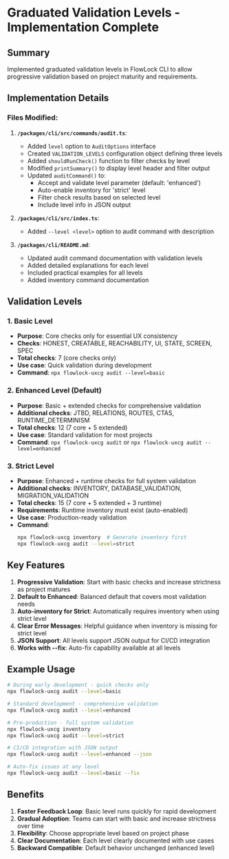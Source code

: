 # Graduated Validation Levels - Implementation Complete

## Summary
Implemented graduated validation levels in FlowLock CLI to allow progressive validation based on project maturity and requirements.

## Implementation Details

### Files Modified:
1. **`/packages/cli/src/commands/audit.ts`**:
   - Added `level` option to `AuditOptions` interface
   - Created `VALIDATION_LEVELS` configuration object defining three levels
   - Added `shouldRunCheck()` function to filter checks by level
   - Modified `printSummary()` to display level header and filter output
   - Updated `auditCommand()` to:
     - Accept and validate level parameter (default: 'enhanced')
     - Auto-enable inventory for 'strict' level
     - Filter check results based on selected level
     - Include level info in JSON output

2. **`/packages/cli/src/index.ts`**:
   - Added `--level <level>` option to audit command with description

3. **`/packages/cli/README.md`**:
   - Updated audit command documentation with validation levels
   - Added detailed explanations for each level
   - Included practical examples for all levels
   - Added inventory command documentation

## Validation Levels

### 1. Basic Level
- **Purpose**: Core checks only for essential UX consistency
- **Checks**: HONEST, CREATABLE, REACHABILITY, UI, STATE, SCREEN, SPEC
- **Total checks**: 7 (core checks only)
- **Use case**: Quick validation during development
- **Command**: `npx flowlock-uxcg audit --level=basic`

### 2. Enhanced Level (Default)
- **Purpose**: Basic + extended checks for comprehensive validation
- **Additional checks**: JTBD, RELATIONS, ROUTES, CTAS, RUNTIME_DETERMINISM
- **Total checks**: 12 (7 core + 5 extended)
- **Use case**: Standard validation for most projects
- **Command**: `npx flowlock-uxcg audit` or `npx flowlock-uxcg audit --level=enhanced`

### 3. Strict Level
- **Purpose**: Enhanced + runtime checks for full system validation
- **Additional checks**: INVENTORY, DATABASE_VALIDATION, MIGRATION_VALIDATION
- **Total checks**: 15 (7 core + 5 extended + 3 runtime)
- **Requirements**: Runtime inventory must exist (auto-enabled)
- **Use case**: Production-ready validation
- **Command**: 
  ```bash
  npx flowlock-uxcg inventory  # Generate inventory first
  npx flowlock-uxcg audit --level=strict
  ```

## Key Features

1. **Progressive Validation**: Start with basic checks and increase strictness as project matures
2. **Default to Enhanced**: Balanced default that covers most validation needs
3. **Auto-inventory for Strict**: Automatically requires inventory when using strict level
4. **Clear Error Messages**: Helpful guidance when inventory is missing for strict level
5. **JSON Support**: All levels support JSON output for CI/CD integration
6. **Works with --fix**: Auto-fix capability available at all levels

## Example Usage

```bash
# During early development - quick checks only
npx flowlock-uxcg audit --level=basic

# Standard development - comprehensive validation
npx flowlock-uxcg audit --level=enhanced

# Pre-production - full system validation
npx flowlock-uxcg inventory
npx flowlock-uxcg audit --level=strict

# CI/CD integration with JSON output
npx flowlock-uxcg audit --level=enhanced --json

# Auto-fix issues at any level
npx flowlock-uxcg audit --level=basic --fix
```

## Benefits

1. **Faster Feedback Loop**: Basic level runs quickly for rapid development
2. **Gradual Adoption**: Teams can start with basic and increase strictness over time
3. **Flexibility**: Choose appropriate level based on project phase
4. **Clear Documentation**: Each level clearly documented with use cases
5. **Backward Compatible**: Default behavior unchanged (enhanced level)